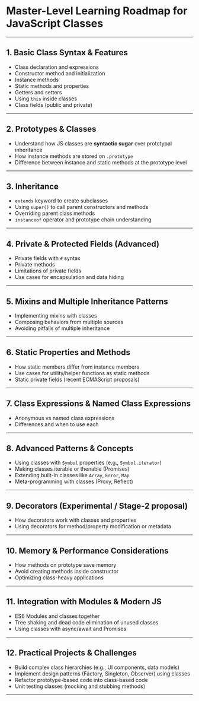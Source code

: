 # **Master-Level Learning Roadmap for JavaScript Classes**

---

## 1. **Basic Class Syntax & Features**

* Class declaration and expressions
* Constructor method and initialization
* Instance methods
* Static methods and properties
* Getters and setters
* Using `this` inside classes
* Class fields (public and private)

---

## 2. **Prototypes & Classes**

* Understand how JS classes are **syntactic sugar** over prototypal inheritance
* How instance methods are stored on `.prototype`
* Difference between instance and static methods at the prototype level

---

## 3. **Inheritance**

* `extends` keyword to create subclasses
* Using `super()` to call parent constructors and methods
* Overriding parent class methods
* `instanceof` operator and prototype chain understanding

---

## 4. **Private & Protected Fields (Advanced)**

* Private fields with `#` syntax
* Private methods
* Limitations of private fields
* Use cases for encapsulation and data hiding

---

## 5. **Mixins and Multiple Inheritance Patterns**

* Implementing mixins with classes
* Composing behaviors from multiple sources
* Avoiding pitfalls of multiple inheritance

---

## 6. **Static Properties and Methods**

* How static members differ from instance members
* Use cases for utility/helper functions as static methods
* Static private fields (recent ECMAScript proposals)

---

## 7. **Class Expressions & Named Class Expressions**

* Anonymous vs named class expressions
* Differences and when to use each

---

## 8. **Advanced Patterns & Concepts**

* Using classes with `Symbol` properties (e.g., `Symbol.iterator`)
* Making classes iterable or thenable (Promises)
* Extending built-in classes like `Array`, `Error`, `Map`
* Meta-programming with classes (Proxy, Reflect)

---

## 9. **Decorators (Experimental / Stage-2 proposal)**

* How decorators work with classes and properties
* Using decorators for method/property modification or metadata

---

## 10. **Memory & Performance Considerations**

* How methods on prototype save memory
* Avoid creating methods inside constructor
* Optimizing class-heavy applications

---

## 11. **Integration with Modules & Modern JS**

* ES6 Modules and classes together
* Tree shaking and dead code elimination of unused classes
* Using classes with async/await and Promises

---

## 12. **Practical Projects & Challenges**

* Build complex class hierarchies (e.g., UI components, data models)
* Implement design patterns (Factory, Singleton, Observer) using classes
* Refactor prototype-based code into class-based code
* Unit testing classes (mocking and stubbing methods)

---
